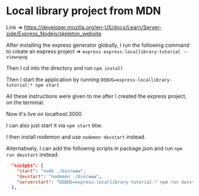 # Local library project from MDN

Link => https://developer.mozilla.org/en-US/docs/Learn/Server-side/Express_Nodejs/skeleton_website

After installing the express generator globally, I run the following command to create an express project => `express express-locallibrary-tutorial --view=pug`

Then I cd into the directory and run `npm install`

Then I start the application by running `DEBUG=express-locallibrary-tutorial:* npm start`

All these instructions were given to me after I created the express project, on the terminal.

Now it's live on localhost:3000

I can also just start it via `npm start` btw.

I then install nodemon and use `nodemon devstart` instead.

Alternatively, I can add the following scripts in package.json and run `npm run devstart` instead.

```json
  "scripts": {
    "start": "node ./bin/www",
    "devstart": "nodemon ./bin/www",
    "serverstart": "DEBUG=express-locallibrary-tutorial:* npm run devstart"
  },
```
